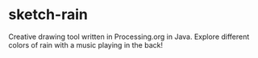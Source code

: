 # sketch-rain
Creative drawing tool written in Processing.org in Java.
Explore different colors of rain with a music playing in the back!
